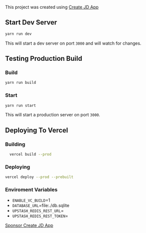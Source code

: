 This project was created using [Create JD App](https://github.com/OrJDev/create-jd-app)

## Start Dev Server

```bash
yarn run dev
```

This will start a dev server on port `3000` and will watch for changes.

## Testing Production Build

### Build

```bash
yarn run build
```

### Start

```bash
yarn run start
```

This will start a production server on port `3000`.

## Deploying To Vercel

### Building

```bash
  vercel build --prod
```
  
### Deploying 

```bash
vercel deploy --prod --prebuilt
```
### Enviroment Variables

- `ENABLE_VC_BUILD`=1
- `DATABASE_URL`=file:./db.sqlite
- `UPSTASH_REDIS_REST_URL`=
- `UPSTASH_REDIS_REST_TOKEN`=  
  
[Sponsor Create JD App](https://github.com/sponsors/OrJDev)
